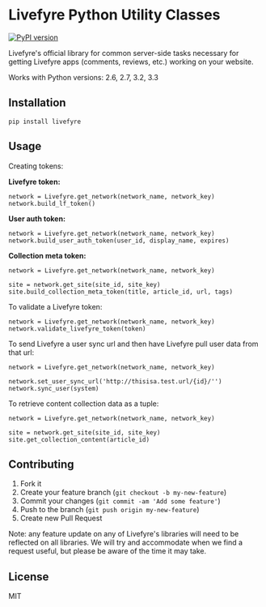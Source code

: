# Livefyre Python Utility Classes
[![PyPI version](https://badge.fury.io/py/livefyre.png)](http://badge.fury.io/py/livefyre)

Livefyre's official library for common server-side tasks necessary for getting Livefyre apps (comments, reviews, etc.) working on your website.

Works with Python versions: 2.6, 2.7, 3.2, 3.3

## Installation

    pip install livefyre

## Usage

Creating tokens:

**Livefyre token:**
    
    network = Livefyre.get_network(network_name, network_key)
    network.build_lf_token()

**User auth token:**

    network = Livefyre.get_network(network_name, network_key)
    network.build_user_auth_token(user_id, display_name, expires)

**Collection meta token:**

    network = Livefyre.get_network(network_name, network_key)

    site = network.get_site(site_id, site_key)
    site.build_collection_meta_token(title, article_id, url, tags)

To validate a Livefyre token:

    network = Livefyre.get_network(network_name, network_key)
    network.validate_livefyre_token(token)

To send Livefyre a user sync url and then have Livefyre pull user data from that url:

    network = Livefyre.get_network(network_name, network_key)
    
    network.set_user_sync_url('http://thisisa.test.url/{id}/'')
    network.sync_user(system)
        
To retrieve content collection data as a tuple:

    network = Livefyre.get_network(network_name, network_key)
    
    site = network.get_site(site_id, site_key)
    site.get_collection_content(article_id)

## Contributing

1. Fork it
2. Create your feature branch (`git checkout -b my-new-feature`)
3. Commit your changes (`git commit -am 'Add some feature'`)
4. Push to the branch (`git push origin my-new-feature`)
5. Create new Pull Request

Note: any feature update on any of Livefyre's libraries will need to be reflected on all libraries. We will try and accommodate when we find a request useful, but please be aware of the time it may take.

## License

MIT